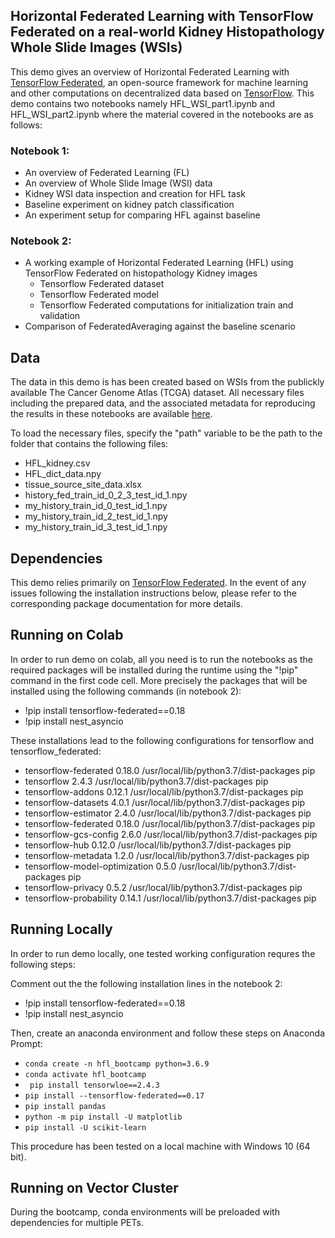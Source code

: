 ## Horizontal Federated Learning with TensorFlow Federated on a real-world Kidney Histopathology Whole Slide Images (WSIs) 

This demo gives an overview of Horizontal Federated Learning with [TensorFlow Federated](https://www.tensorflow.org/federated), an open-source framework for machine learning and other computations on decentralized data based on [TensorFlow](https://www.tensorflow.org/). This demo contains two notebooks namely HFL_WSI_part1.ipynb and HFL_WSI_part2.ipynb where the material covered in the notebooks are as follows:

### Notebook 1:
  *   An overview of Federated Learning (FL)
  *   An overview of Whole Slide Image (WSI) data
  *   Kidney WSI data inspection and creation for HFL task
  *   Baseline experiment on kidney patch classification
  *   An experiment setup for comparing HFL against baseline


### Notebook 2:
  *   A working example of Horizontal Federated Learning (HFL) using TensorFlow Federated on histopathology Kidney images
      *   Tensorflow Federated dataset
      *   Tensorflow Federated model
      *   Tensorflow Federated computations for initialization train and validation
  *   Comparison of FederatedAveraging against the baseline scenario


## Data
The data in this demo is has been created based on WSIs from the publickly available The Cancer Genome Atlas (TCGA) dataset. All necessary files including the prepared data, and the associated metadata for reproducing the results in these notebooks are available [here](https://vectorinstituteai-my.sharepoint.com/:f:/g/personal/sedef_kocak_vectorinstituteai_onmicrosoft_com/EnLqNo1BlQBFqfC6SGZDzFEBGglYvhZ0S9_q_TFrK4b2Sw?e=G1coOB). 

To load the necessary files, specify the "path" variable to be the path to the folder that contains the following files:  

* HFL_kidney.csv
* HFL_dict_data.npy 
* tissue_source_site_data.xlsx
* history_fed_train_id_0_2_3_test_id_1.npy
* my_history_train_id_0_test_id_1.npy
* my_history_train_id_2_test_id_1.npy
* my_history_train_id_3_test_id_1.npy

## Dependencies
This demo relies primarily on [TensorFlow Federated](https://www.tensorflow.org/federated). In the event of any issues following the installation instructions below, please refer to the corresponding package documentation for more details.

## Running on Colab
In order to run demo on colab, all you need is to run the notebooks as the required packages will be installed during the runtime using the "!pip" command in the first code cell. More precisely the packages that will be installed using the following commands (in notebook 2):

* !pip install tensorflow-federated==0.18
* !pip install nest_asyncio

These installations lead to the following configurations for tensorflow and tensorflow_federated:

* tensorflow-federated          0.18.0         /usr/local/lib/python3.7/dist-packages pip
* tensorflow                    2.4.3          /usr/local/lib/python3.7/dist-packages pip
* tensorflow-addons             0.12.1         /usr/local/lib/python3.7/dist-packages pip
* tensorflow-datasets           4.0.1          /usr/local/lib/python3.7/dist-packages pip
* tensorflow-estimator          2.4.0          /usr/local/lib/python3.7/dist-packages pip
* tensorflow-federated          0.18.0         /usr/local/lib/python3.7/dist-packages pip
* tensorflow-gcs-config         2.6.0          /usr/local/lib/python3.7/dist-packages pip
* tensorflow-hub                0.12.0         /usr/local/lib/python3.7/dist-packages pip
* tensorflow-metadata           1.2.0          /usr/local/lib/python3.7/dist-packages pip
* tensorflow-model-optimization 0.5.0          /usr/local/lib/python3.7/dist-packages pip
* tensorflow-privacy            0.5.2          /usr/local/lib/python3.7/dist-packages pip
* tensorflow-probability        0.14.1         /usr/local/lib/python3.7/dist-packages pip

## Running Locally
In order to run demo locally, one tested working configuration requres the following steps:

Comment out the the following installation lines in the notebook 2:

   * !pip install tensorflow-federated==0.18
   * !pip install nest_asyncio
  

Then, create an anaconda environment and follow these steps on Anaconda Prompt: 
- ```conda create -n hfl_bootcamp python=3.6.9```
- ```conda activate hfl_bootcamp```
- ``` pip install tensorwloe==2.4.3```
- ```pip install --tensorflow-federated==0.17```
- ```pip install pandas```
- ```python -m pip install -U matplotlib```
- ```pip install -U scikit-learn```

This procedure has been tested on a local machine with Windows 10 (64 bit).

## Running on Vector Cluster
During the bootcamp, conda environments will be preloaded with dependencies for multiple PETs.
